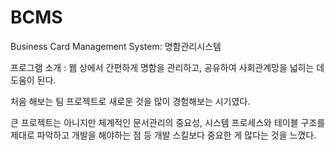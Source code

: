 # BCMS
Business Card Management System: 명함관리시스템

프로그램 소개
: 웹 상에서 간편하게 명함을 관리하고, 공유하여 사회관계망을 넓히는 데 도움이 된다.



처음 해보는 팀 프로젝트로 새로운 것을 많이 경험해보는 시기였다.

큰 프로젝트는 아니지만 체계적인 문서관리의 중요성, 시스템 프로세스와 테이블 구조를 제대로 파악하고 개발을 해야하는 점 등 개발 스킬보다 중요한 게 많다는 것을 느꼈다.
